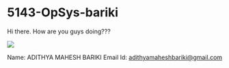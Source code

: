 # 5143-OpSys-bariki


Hi there. How are you guys doing???

![](http://s27.postimg.org/5ltupg5g3/Adithya.jpg)




Name:     ADITHYA MAHESH BARIKI
Email Id: adithyamaheshbariki@gmail.com
